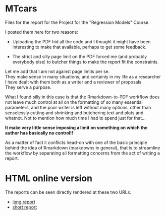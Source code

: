 MTcars
======

Files for the report for the Project for the "Regression Models" Course.

I posted them here for two reasons:

* Uploading the PDF hid all the code and I thought it might have been
interesting to make that available, perhaps to get some feedback.

* The strict and silly page limit on the PDF forced me (and probably everybody else)
to butcher things to make the report fit the constraints.

Let me add that I am not against page limits per se.  
They make sense in many situations, and certainly in my life as a researcher 
I have dealt with them both as a writer and a reviewer of proposals.  
They serve a purpose.

What I found silly in this case is that the Rmarkdown-to-PDF workflow does not
leave much control at all on the formatting of so many essential parameters,
and the poor writer is left without many options, other than senselessly cutting
and shrinking and butchering text and plots and whatnot. 
Not to mention how much time I had to spend just for that... 

**It make very little sense imposing a limit on something on which the author has basically no control!!**

As a matter of fact it conflicts head-on with one of the basic principle
behind the idea of Rmarkdown (markdowns in general), that is to streamline the
workflow by separating all formatting concerns from the act of writing a report.

# HTML online version

The reports can be seen directly rendered at these two URLs:

* [long report](http://htmlpreview.github.io/?https://github.com/pedrosan/MTcars/blob/master/report_long.html)
* [short report](http://htmlpreview.github.io/?https://github.com/pedrosan/MTcars/blob/master/report_short.html)

